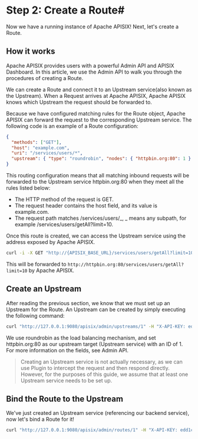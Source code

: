 # Step 2: Create a Route#

Now we have a running instance of Apache APISIX! Next, let's create a Route.

## How it works

Apache APISIX provides users with a powerful Admin API and APISIX Dashboard. In this article, we use the Admin API to walk you through the procedures of creating a Route.

We can create a Route and connect it to an Upstream service(also known as the Upstream). When a Request arrives at Apache APISIX, Apache APISIX knows which Upstream the request should be forwarded to.

Because we have configured matching rules for the Route object, Apache APISIX can forward the request to the corresponding Upstream service. The following code is an example of a Route configuration:

```json
{
  "methods": ["GET"],
  "host": "example.com",
  "uri": "/services/users/*",
  "upstream": { "type": "roundrobin", "nodes": { "httpbin.org:80": 1 } }
}
```

This routing configuration means that all matching inbound requests will be forwarded to the Upstream service httpbin.org:80 when they meet all the rules listed below:

- The HTTP method of the request is GET.
- The request header contains the host field, and its value is example.com.
- The request path matches /services/users/_, _ means any subpath, for example /services/users/getAll?limit=10.

Once this route is created, we can access the Upstream service using the address exposed by Apache APISIX.

```bash
curl -i -X GET "http://{APISIX_BASE_URL}/services/users/getAll?limit=10" -H "Host: example.com"
```

This will be forwarded to `http://httpbin.org:80/services/users/getAll?limit=10` by Apache APISIX.

## Create an Upstream

After reading the previous section, we know that we must set up an Upstream for the Route. An Upstream can be created by simply executing the following command:

```bash
curl "http://127.0.0.1:9080/apisix/admin/upstreams/1" -H "X-API-KEY: edd1c9f034335f136f87ad84b625c8f1" -X PUT -d '{  "type": "roundrobin",  "nodes": {    "httpbin.org:80": 1  }}'
```

We use roundrobin as the load balancing mechanism, and set httpbin.org:80 as our upstream target (Upstream service) with an ID of 1. For more information on the fields, see Admin API.

> Creating an Upstream service is not actually necessary, as we can use Plugin to intercept the request and then respond directly. However, for the purposes of this guide, we assume that at least one Upstream service needs to be set up.

## Bind the Route to the Upstream

We've just created an Upstream service (referencing our backend service), now let's bind a Route for it!

```bash
curl "http://127.0.0.1:9080/apisix/admin/routes/1" -H "X-API-KEY: edd1c9f034335f136f87ad84b625c8f1" -X PUT -d '{  "uri": "/get",  "host": "httpbin.org",  "upstream_id": "1"}'
```
